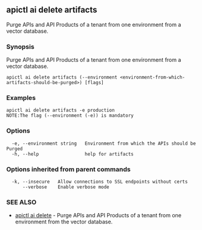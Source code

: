 ## apictl ai delete artifacts

Purge APIs and API Products of a tenant from one environment from a vector database.

### Synopsis

Purge APIs and API Products of a tenant from one environment from a vector database.

```
apictl ai delete artifacts (--environment <environment-from-which-artifacts-should-be-purged>) [flags]
```

### Examples

```
apictl ai delete artifacts -e production
NOTE:The flag (--environment (-e)) is mandatory
```

### Options

```
  -e, --environment string   Environment from which the APIs should be Purged
  -h, --help                 help for artifacts
```

### Options inherited from parent commands

```
  -k, --insecure   Allow connections to SSL endpoints without certs
      --verbose    Enable verbose mode
```

### SEE ALSO

* [apictl ai delete](apictl_ai_delete.md)	 - Purge APIs and API Products of a tenant from one environment from the vector database.

